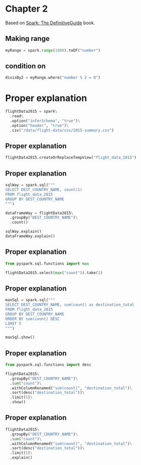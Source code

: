 # Chapter 2 
Based on [Spark: The DefinitiveGuide](https://github.com/databricks/Spark-The-Definitive-Guide) book.

## Making range
```python
myRange = spark.range(1000).toDF("number")
```

## condition on 
```python
divisBy2 = myRange.where("number % 2 = 0")
```

# Proper explanation
```python
flightData2015 = spark\
  .read\
  .option("inferSchema", "true")\
  .option("header", "true")\
  .csv("/data/flight-data/csv/2015-summary.csv")
```
## Proper explanation
```python
flightData2015.createOrReplaceTempView("flight_data_2015")
```

## Proper explanation
```python
sqlWay = spark.sql("""
SELECT DEST_COUNTRY_NAME, count(1)
FROM flight_data_2015
GROUP BY DEST_COUNTRY_NAME
""")

dataFrameWay = flightData2015\
  .groupBy("DEST_COUNTRY_NAME")\
  .count()

sqlWay.explain()
dataFrameWay.explain()
```

## Proper explanation
```python
from pyspark.sql.functions import max

flightData2015.select(max("count")).take(1)
```

## Proper explanation
```python
maxSql = spark.sql("""
SELECT DEST_COUNTRY_NAME, sum(count) as destination_total
FROM flight_data_2015
GROUP BY DEST_COUNTRY_NAME
ORDER BY sum(count) DESC
LIMIT 5
""")

maxSql.show()
```

## Proper explanation
```python
from pyspark.sql.functions import desc

flightData2015\
  .groupBy("DEST_COUNTRY_NAME")\
  .sum("count")\
  .withColumnRenamed("sum(count)", "destination_total")\
  .sort(desc("destination_total"))\
  .limit(5)\
  .show()
```

## Proper explanation
```python
flightData2015\
  .groupBy("DEST_COUNTRY_NAME")\
  .sum("count")\
  .withColumnRenamed("sum(count)", "destination_total")\
  .sort(desc("destination_total"))\
  .limit(5)\
  .explain()
```
